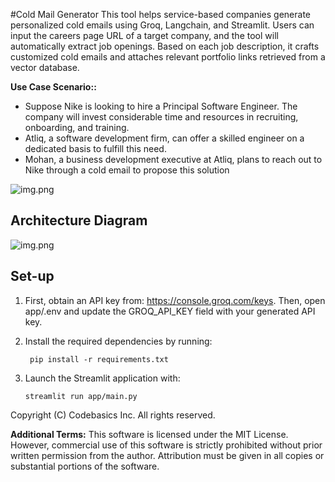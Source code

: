#Cold Mail Generator
This tool helps service-based companies generate personalized cold emails using Groq, Langchain, and Streamlit. Users can input the careers page URL of a target company, and the tool will automatically extract job openings. Based on each job description, it crafts customized cold emails and attaches relevant portfolio links retrieved from a vector database. 

**Use Case Scenario::**

- Suppose Nike is looking to hire a Principal Software Engineer. The company will invest considerable time and resources in recruiting, onboarding, and training.
- Atliq, a software development firm, can offer a skilled engineer on a dedicated basis to fulfill this need.
- Mohan, a business development executive at Atliq, plans to reach out to Nike through a cold email to propose this solution


![img.png](imgs/img.png)

## Architecture Diagram
![img.png](imgs/architecture.png)

## Set-up
1. First, obtain an API key from: https://console.groq.com/keys.
Then, open app/.env and update the GROQ_API_KEY field with your generated API key. 


2. Install the required dependencies by running:

    ```commandline
     pip install -r requirements.txt
    ```
   
3. Launch the Streamlit application with:


   ```commandline
   streamlit run app/main.py
   ```
   

Copyright (C) Codebasics Inc. All rights reserved.

**Additional Terms:**
This software is licensed under the MIT License. However, commercial use of this software is strictly prohibited without prior written permission from the author. Attribution must be given in all copies or substantial portions of the software.
